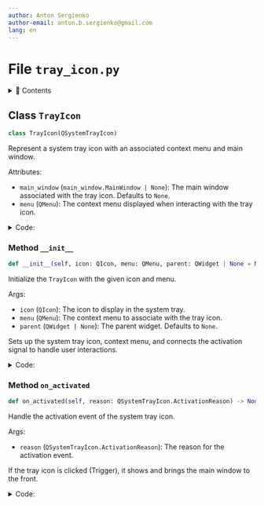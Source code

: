 ```yaml
---
author: Anton Sergienko
author-email: anton.b.sergienko@gmail.com
lang: en
---
```


# File `tray_icon.py`

<details>
<summary>📖 Contents</summary>

## Contents

- [Class `TrayIcon`](#class-trayicon)
  - [Method `__init__`](#method-__init__)
  - [Method `on_activated`](#method-on_activated)

</details>

## Class `TrayIcon`

```python
class TrayIcon(QSystemTrayIcon)
```

Represent a system tray icon with an associated context menu and main window.

Attributes:

- `main_window` (`main_window.MainWindow | None`):
  The main window associated with the tray icon. Defaults to `None`.
- `menu` (`QMenu`):
  The context menu displayed when interacting with the tray icon.

<details>
<summary>Code:</summary>

```python
class TrayIcon(QSystemTrayIcon):

    def __init__(self, icon: QIcon, menu: QMenu, parent: QWidget | None = None) -> None:
        """Initialize the `TrayIcon` with the given icon and menu.

        Args:

        - `icon` (`QIcon`):
          The icon to display in the system tray.
        - `menu` (`QMenu`):
          The context menu to associate with the tray icon.
        - `parent` (`QWidget | None`):
          The parent widget. Defaults to `None`.

        Sets up the system tray icon, context menu, and connects the activation signal
        to handle user interactions.

        """
        super().__init__(icon, parent)
        self.setContextMenu(menu)
        self.activated.connect(self.on_activated)
        self.main_window: main_window.MainWindow | None = None
        self.menu: QMenu = menu

    def on_activated(self, reason: QSystemTrayIcon.ActivationReason) -> None:
        """Handle the activation event of the system tray icon.

        Args:

        - `reason` (`QSystemTrayIcon.ActivationReason`):
          The reason for the activation event.

        If the tray icon is clicked (Trigger), it shows and brings the main window to the front.

        """
        if reason == QSystemTrayIcon.ActivationReason.Trigger:
            if self.main_window is None:
                self.main_window = main_window.MainWindow(self.menu)
            self.main_window.show()
            self.main_window.raise_()
            self.main_window.activateWindow()
```

</details>

### Method `__init__`

```python
def __init__(self, icon: QIcon, menu: QMenu, parent: QWidget | None = None) -> None
```

Initialize the `TrayIcon` with the given icon and menu.

Args:

- `icon` (`QIcon`):
  The icon to display in the system tray.
- `menu` (`QMenu`):
  The context menu to associate with the tray icon.
- `parent` (`QWidget | None`):
  The parent widget. Defaults to `None`.

Sets up the system tray icon, context menu, and connects the activation signal
to handle user interactions.

<details>
<summary>Code:</summary>

```python
def __init__(self, icon: QIcon, menu: QMenu, parent: QWidget | None = None) -> None:
        super().__init__(icon, parent)
        self.setContextMenu(menu)
        self.activated.connect(self.on_activated)
        self.main_window: main_window.MainWindow | None = None
        self.menu: QMenu = menu
```

</details>

### Method `on_activated`

```python
def on_activated(self, reason: QSystemTrayIcon.ActivationReason) -> None
```

Handle the activation event of the system tray icon.

Args:

- `reason` (`QSystemTrayIcon.ActivationReason`):
  The reason for the activation event.

If the tray icon is clicked (Trigger), it shows and brings the main window to the front.

<details>
<summary>Code:</summary>

```python
def on_activated(self, reason: QSystemTrayIcon.ActivationReason) -> None:
        if reason == QSystemTrayIcon.ActivationReason.Trigger:
            if self.main_window is None:
                self.main_window = main_window.MainWindow(self.menu)
            self.main_window.show()
            self.main_window.raise_()
            self.main_window.activateWindow()
```

</details>
